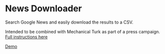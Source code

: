 News Downloader
==============

Search Google News and easily download the results to a CSV.

Intended to be combined with Mechanical Turk as part of a press campaign. [Full instructions here](http://wp.me/p2pmCq-gA)

[Demo](http://tools.customerdevlabs.com/NewsDownloader)
